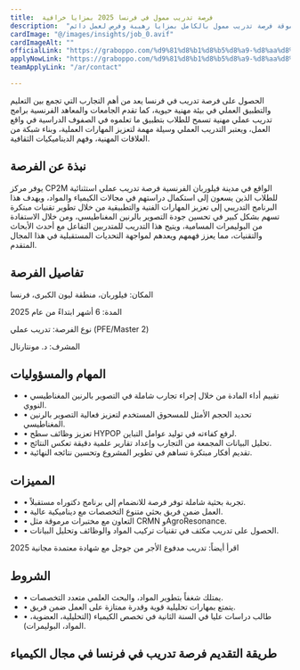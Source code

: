 ```yaml
---
title:  فرصة تدريب ممول في فرنسا 2025 بمزايا خرافية 
description:  "فرصة ذهبية حيث تقدم مؤسسة فرنسية مرموقة فرصة تدريب ممول بالكامل بمزايا رهيبة وفرص لعمل دائم." 
cardImage: "@/images/insights/job_0.avif" 
cardImageAlt: "" 
officialLink: "https://graboppo.com/%d9%81%d8%b1%d8%b5%d8%a9-%d8%aa%d8%af%d8%b1%d9%8a%d8%a8-%d9%81%d9%8a-%d9%81%d8%b1%d9%86%d8%b3%d8%a7-2025-%d8%a8%d9%85%d8%b2%d8%a7%d9%8a%d8%a7-%d8%b1%d8%a7%d8%a6%d8%b9%d8%a9/" 
applyNowLink: "https://graboppo.com/%d9%81%d8%b1%d8%b5%d8%a9-%d8%aa%d8%af%d8%b1%d9%8a%d8%a8-%d9%81%d9%8a-%d9%81%d8%b1%d9%86%d8%b3%d8%a7-2025-%d8%a8%d9%85%d8%b2%d8%a7%d9%8a%d8%a7-%d8%b1%d8%a7%d8%a6%d8%b9%d8%a9/" 
teamApplyLink: "/ar/contact"

---
```


الحصول على فرصة تدريب في فرنسا يعد من أهم التجارب التي تجمع بين التعليم والتطبيق العملي في بيئة مهنية حيوية، كما تقدم الجامعات والمعاهد الفرنسية برامج تدريب عملي مهنية تسمح للطلاب بتطبيق ما تعلموه في الصفوف الدراسية في واقع العمل، ويعتبر التدريب العملي وسيلة مهمة لتعزيز المهارات العملية، وبناء شبكة من العلاقات المهنية، وفهم الديناميكيات الثقافية.

## نبذة عن الفرصة

يوفر مركز CP2M الواقع في مدينة فيلوربان الفرنسية فرصة تدريب عملي استثنائية للطلاب الذين يسعون إلى استكمال دراستهم في مجالات الكيمياء والمواد، ويهدف هذا البرنامج التدريبي إلى تعزيز المهارات الفنية والتطبيقية من خلال تطوير تقنيات مبتكرة تسهم بشكل كبير في تحسين جودة التصوير بالرنين المغناطيسي، ومن خلال الاستفادة من البوليمرات المسامية، ويتيح هذا التدريب للمتدربين التفاعل مع أحدث الأبحاث والتقنيات، مما يعزز فهمهم ويعدهم لمواجهة التحديات المستقبلية في هذا المجال المتقدم.

## تفاصيل الفرصة

المكان: فيلوربان، منطقة ليون الكبرى، فرنسا

المدة: 6 أشهر ابتداءً من عام 2025

نوع الفرصة: تدريب عملي (PFE/Master 2)

المشرف: د. مونتارنال

## المهام والمسؤوليات

- • تقييم أداء المادة من خلال إجراء تجارب شاملة في التصوير بالرنين المغناطيسي النووي.
- • تحديد الحجم الأمثل للمسحوق المستخدم لتعزيز فعالية التصوير بالرنين المغناطيسي.
- • تعزيز وظائف سطح HYPOP لرفع كفاءته في توليد عوامل التباين.
- • تحليل البيانات المجمعة من التجارب وإعداد تقارير علمية دقيقة تعكس النتائج.
- • تقديم أفكار مبتكرة تساهم في تطوير المشروع وتحسين نتائجه النهائية.

## المميزات

- • تجربة بحثية شاملة توفر فرصة للانضمام إلى برنامج دكتوراه مستقبلاً.
- • العمل ضمن فريق بحثي متنوع التخصصات مع ديناميكية عالية.
- • التعاون مع مختبرات مرموقة مثل CRMN وAgroResonance.
- • الحصول على تدريب مكثف في تقنيات تركيب المواد والوظائف وتحليل البيانات.

اقرأ أيضاً: تدريب مدفوع الأجر من جوجل مع شهادة معتمدة مجانية 2025

## الشروط

- • يمتلك شغفاً بتطوير المواد، والبحث العلمي متعدد التخصصات.
- • يتمتع بمهارات تحليلية قوية وقدرة ممتازة على العمل ضمن فريق.
- • طالب دراسات عليا في السنة الثانية في تخصص الكيمياء (التحليلية، العضوية، المواد، البوليمرات).

## طريقة التقديم فرصة تدريب في فرنسا في مجال الكيمياء

